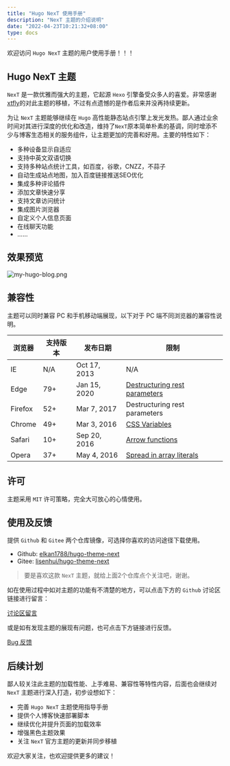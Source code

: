 ```yaml
---
title: "Hugo NexT 使用手册"
description: "NexT 主题的介绍说明"
date: "2022-04-23T10:21:32+08:00"
type: docs
---
```


欢迎访问 `Hugo NexT` 主题的用户使用手册！！！

## Hugo NexT 主题

`NexT` 是一款优雅而强大的主题，它起源 `Hexo` 引擎备受众多人的喜爱。非常感谢[xtfly](https://github.com/xtfly/hugo-theme-next)的对此主题的移植，不过有点遗憾的是作者后来并没再持续更新。

为让 `NexT` 主题能够继续在 `Hugo` 高性能静态站点引擎上发光发热。鄙人通过业余时间对其进行深度的优化和改造，维持了`NexT`原本简单朴素的基调，同时增添不少与博客生态相关的服务组件，让主题更加的完善和好用。主要的特性如下：

- 多种设备显示自适应
- 支持中英文双语切换
- 支持多种站点统计工具，如百度，谷歌，CNZZ，不蒜子
- 自动生成站点地图，加入百度链接推送SEO优化
- 集成多种评论插件
- 添加文章快速分享
- 支持文章访问统计
- 集成图片浏览器
- 自定义个人信息页面
- 在线聊天功能
- ......

## 效果预览

![my-hugo-blog.png](https://lisenhui.gitee.io/imgs/blog/my-hugo-blog.png)

## 兼容性

主题可以同时兼容 PC 和手机移动端展现，以下对于 PC 端不同浏览器的兼容性说明。

| 浏览器 | 支持版本 | 发布日期 | 限制
| - | - | - | - |
<i class="fa fa-fw fa-internet-explorer"></i> IE | N/A | Oct 17, 2013 | N/A |
<i class="fa fa-fw fa-edge"></i> Edge | 79+ | Jan 15, 2020 | [Destructuring rest parameters](https://caniuse.com/mdn-javascript_functions_rest_parameters_destructuring) |
<i class="fa fa-fw fa-firefox"></i> Firefox | 52+ | Mar 7, 2017 | Destructuring rest parameters |
<i class="fa fa-fw fa-chrome"></i> Chrome | 49+ | Mar 3, 2016 | [CSS Variables](https://caniuse.com/css-variables) |
<i class="fa fa-fw fa-safari"></i> Safari | 10+ | Sep 20, 2016 | [Arrow functions](https://caniuse.com/arrow-functions) |
<i class="fa fa-fw fa-opera"></i> Opera | 37+ | May 4, 2016 | [Spread in array literals](https://caniuse.com/mdn-javascript_operators_spread_spread_in_arrays) |

## 许可

主题采用 `MIT` 许可策略，完全大可放心的心情使用。

## 使用及反馈

提供 `Github` 和 `Gitee` 两个仓库镜像，可选择你喜欢的访问途径下载使用。

- Github: [elkan1788/hugo-theme-next](https://github.com/elkan1788/hugo-theme-next)
- Gitee: [lisenhui/hugo-theme-next](https://gitee.com/lisenhui/hugo-theme-next)

> 要是喜欢这款 `NexT` 主题，就给上面2个仓库点个关注吧，谢谢。

如在使用过程中如对主题的功能有不清楚的地方，可以点击下方的 `Github` 讨论区链接进行留言：

[讨论区留言](https://github.com/elkan1788/hugo-theme-next/discussions)

或是如有发现主题的展现有问题，也可点击下方链接进行反馈。

[Bug 反馈](https://github.com/elkan1788/hugo-theme-next/issues/new)


## 后续计划

鄙人较关注此主题的加载性能、上手难易、兼容性等特性内容，后面也会继续对 `NexT` 主题进行深入打造，初步设想如下：

- 完善 `Hugo NexT` 主题使用指导手册
- 提供个人博客快速部署脚本
- 继续优化并提升页面的加载效率
- 增强黑色主题效果
- 关注 `NexT` 官方主题的更新并同步移植

欢迎大家关注，也欢迎提供更多的建议！

